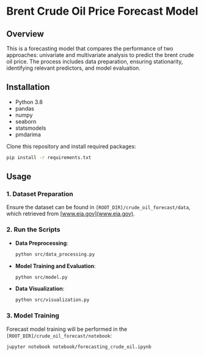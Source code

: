 # Brent Crude Oil Price Forecast Model

## Overview
This is a forecasting model that compares the performance of two approaches: univariate and multivariate analysis to predict the brent crude oil price. The process includes data preparation, ensuring stationarity, identifying relevant predictors, and model evaluation.

## Installation
- Python 3.8
- pandas
- numpy
- seaborn
- statsmodels
- pmdarima

Clone this repository and install required packages:
```bash
pip install -r requirements.txt
```

## Usage

### 1. Dataset Preparation
Ensure the dataset can be found in `[ROOT_DIR]/crude_oil_forecast/data`, which retrieved from [www.eia.gov](www.eia.gov).

### 2. Run the Scripts

- **Data Preprocessing**:
  ```bash
  python src/data_processing.py
  ```
- **Model Training and Evaluation**:
  ```bash
  python src/model.py
  ```
- **Data Visualization**:
  ```bash
  python src/visualization.py
  ```

### 3. Model Training
Forecast model training will be performed in the `[ROOT_DIR]/crude_oil_forecast/notebook`:
```bash
jupyter notebook notebook/forecasting_crude_oil.ipynb
```
